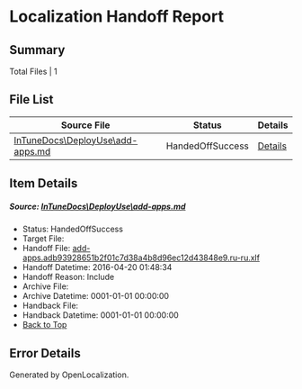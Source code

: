 # <a name='report-top'></a> Localization Handoff Report

## Summary
 Total Files | 1

## File List
 Source File | Status | Details 
 ----------- | ------ | ------- 
 [InTuneDocs\DeployUse\add-apps.md](https://github.com/Microsoft/IntuneDocs-pr/blob/20d0e0322afed14c395a2d68f5a6a2147bfeb69d/InTuneDocs/DeployUse/add-apps.md) | HandedOffSuccess | [Details](#481f98af4a49c5690046dbfa8242d9134bec6d3d23)

## Item Details
##### <a name='481f98af4a49c5690046dbfa8242d9134bec6d3d23'></a> Source: [InTuneDocs\DeployUse\add-apps.md](https://github.com/Microsoft/IntuneDocs-pr/blob/20d0e0322afed14c395a2d68f5a6a2147bfeb69d/InTuneDocs/DeployUse/add-apps.md)
* Status: HandedOffSuccess
* Target File: 
* Handoff File: [add-apps.adb93928651b2f01c7d38a4b8d96ec12d43848e9.ru-ru.xlf](https://github.com/Microsoft/EM.handoff/blob/b7c293adb015ca4d8d163e4f2301f130da374fcf/ol-handoff/Microsoft/IntuneDocs-pr.ru-ru/master/add-apps.adb93928651b2f01c7d38a4b8d96ec12d43848e9.ru-ru.xlf)
* Handoff Datetime: 2016-04-20 01:48:34
* Handoff Reason: Include
* Archive File: 
* Archive Datetime: 0001-01-01 00:00:00
* Handback File: 
* Handback Datetime: 0001-01-01 00:00:00
* [Back to Top](#report-top)


## Error Details

Generated by OpenLocalization.
